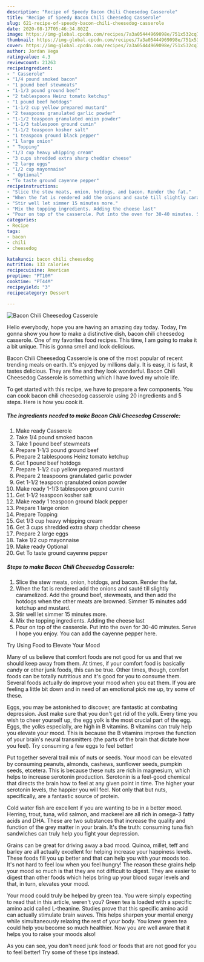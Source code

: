 ```yaml
---
description: "Recipe of Speedy Bacon Chili Cheesedog Casserole"
title: "Recipe of Speedy Bacon Chili Cheesedog Casserole"
slug: 621-recipe-of-speedy-bacon-chili-cheesedog-casserole
date: 2020-08-17T05:46:34.802Z
image: https://img-global.cpcdn.com/recipes/7a3a05444969098e/751x532cq70/bacon-chili-cheesedog-casserole-recipe-main-photo.jpg
thumbnail: https://img-global.cpcdn.com/recipes/7a3a05444969098e/751x532cq70/bacon-chili-cheesedog-casserole-recipe-main-photo.jpg
cover: https://img-global.cpcdn.com/recipes/7a3a05444969098e/751x532cq70/bacon-chili-cheesedog-casserole-recipe-main-photo.jpg
author: Jordan Vega
ratingvalue: 4.3
reviewcount: 21263
recipeingredient:
- " Casserole"
- "1/4 pound smoked bacon"
- "1 pound beef stewmeats"
- "1-1/3 pound ground beef"
- "2 tablespoons Heinz tomato ketchup"
- "1 pound beef hotdogs"
- "1-1/2 cup yellow prepared mustard"
- "2 teaspoons granulated garlic powder"
- "1-1/2 teaspoon granulated onion powder"
- "1-1/3 tablespoon ground cumin"
- "1-1/2 teaspoon kosher salt"
- "1 teaspoon ground black pepper"
- "1 large onion"
- " Topping"
- "1/3 cup heavy whipping cream"
- "3 cups shredded extra sharp cheddar cheese"
- "2 large eggs"
- "1/2 cup mayonnaise"
- " Optional"
- "To taste ground cayenne pepper"
recipeinstructions:
- "Slice the stew meats, onion, hotdogs, and bacon. Render the fat."
- "When the fat is rendered add the onions and sauté till slightly caramelized. Add the ground beef, stewmeats, and then add the hotdogs when the other meats are browned. Simmer 15 minutes add ketchup and mustard."
- "Stir well let simmer 15 minutes more."
- "Mix the topping ingredients. Adding the cheese last"
- "Pour on top of the casserole. Put into the oven for 30-40 minutes. Serve I hope you enjoy. You can add the cayenne pepper here."
categories:
- Recipe
tags:
- bacon
- chili
- cheesedog

katakunci: bacon chili cheesedog 
nutrition: 133 calories
recipecuisine: American
preptime: "PT10M"
cooktime: "PT44M"
recipeyield: "3"
recipecategory: Dessert

---
```



![Bacon Chili Cheesedog Casserole](https://img-global.cpcdn.com/recipes/7a3a05444969098e/751x532cq70/bacon-chili-cheesedog-casserole-recipe-main-photo.jpg)

Hello everybody, hope you are having an amazing day today. Today, I'm gonna show you how to make a distinctive dish, bacon chili cheesedog casserole. One of my favorites food recipes. This time, I am going to make it a bit unique. This is gonna smell and look delicious.



Bacon Chili Cheesedog Casserole is one of the most popular of recent trending meals on earth. It's enjoyed by millions daily. It is easy, it is fast, it tastes delicious. They are fine and they look wonderful. Bacon Chili Cheesedog Casserole is something which I have loved my whole life.


To get started with this recipe, we have to prepare a few components. You can cook bacon chili cheesedog casserole using 20 ingredients and 5 steps. Here is how you cook it.

<!--inarticleads1-->

##### The ingredients needed to make Bacon Chili Cheesedog Casserole:

1. Make ready  Casserole
1. Take 1/4 pound smoked bacon
1. Take 1 pound beef stewmeats
1. Prepare 1-1/3 pound ground beef
1. Prepare 2 tablespoons Heinz tomato ketchup
1. Get 1 pound beef hotdogs
1. Prepare 1-1/2 cup yellow prepared mustard
1. Prepare 2 teaspoons granulated garlic powder
1. Get 1-1/2 teaspoon granulated onion powder
1. Make ready 1-1/3 tablespoon ground cumin
1. Get 1-1/2 teaspoon kosher salt
1. Make ready 1 teaspoon ground black pepper
1. Prepare 1 large onion
1. Prepare  Topping
1. Get 1/3 cup heavy whipping cream
1. Get 3 cups shredded extra sharp cheddar cheese
1. Prepare 2 large eggs
1. Take 1/2 cup mayonnaise
1. Make ready  Optional
1. Get To taste ground cayenne pepper




<!--inarticleads2-->

##### Steps to make Bacon Chili Cheesedog Casserole:

1. Slice the stew meats, onion, hotdogs, and bacon. Render the fat.
1. When the fat is rendered add the onions and sauté till slightly caramelized. Add the ground beef, stewmeats, and then add the hotdogs when the other meats are browned. Simmer 15 minutes add ketchup and mustard.
1. Stir well let simmer 15 minutes more.
1. Mix the topping ingredients. Adding the cheese last
1. Pour on top of the casserole. Put into the oven for 30-40 minutes. Serve I hope you enjoy. You can add the cayenne pepper here.




Try Using Food to Elevate Your Mood


Many of us believe that comfort foods are not good for us and that we should keep away from them. At times, if your comfort food is basically candy or other junk foods, this can be true. Other times, though, comfort foods can be totally nutritious and it's good for you to consume them. Several foods actually do improve your mood when you eat them. If you are feeling a little bit down and in need of an emotional pick me up, try some of these.

Eggs, you may be astonished to discover, are fantastic at combating depression. Just make sure that you don't get rid of the yolk. Every time you wish to cheer yourself up, the egg yolk is the most crucial part of the egg. Eggs, the yolks especially, are high in B vitamins. B vitamins can truly help you elevate your mood. This is because the B vitamins improve the function of your brain's neural transmitters (the parts of the brain that dictate how you feel). Try consuming a few eggs to feel better!

Put together several trail mix of nuts or seeds. Your mood can be elevated by consuming peanuts, almonds, cashews, sunflower seeds, pumpkin seeds, etcetera. This is because these nuts are rich in magnesium, which helps to increase serotonin production. Serotonin is a feel-good chemical that directs the brain how to feel at any given point in time. The higher your serotonin levels, the happier you will feel. Not only that but nuts, specifically, are a fantastic source of protein.

Cold water fish are excellent if you are wanting to be in a better mood. Herring, trout, tuna, wild salmon, and mackerel are all rich in omega-3 fatty acids and DHA. These are two substances that increase the quality and function of the grey matter in your brain. It's the truth: consuming tuna fish sandwiches can truly help you fight your depression. 

Grains can be great for driving away a bad mood. Quinoa, millet, teff and barley are all actually excellent for helping increase your happiness levels. These foods fill you up better and that can help you with your moods too. It's not hard to feel low when you feel hungry! The reason these grains help your mood so much is that they are not difficult to digest. They are easier to digest than other foods which helps bring up your blood sugar levels and that, in turn, elevates your mood.

Your mood could truly be helped by green tea. You were simply expecting to read that in this article, weren't you? Green tea is loaded with a specific amino acid called L-theanine. Studies prove that this specific amino acid can actually stimulate brain waves. This helps sharpen your mental energy while simultaneously relaxing the rest of your body. You knew green tea could help you become so much healthier. Now you are well aware that it helps you to raise your moods also!

As you can see, you don't need junk food or foods that are not good for you to feel better! Try  some  of  these  tips  instead.

